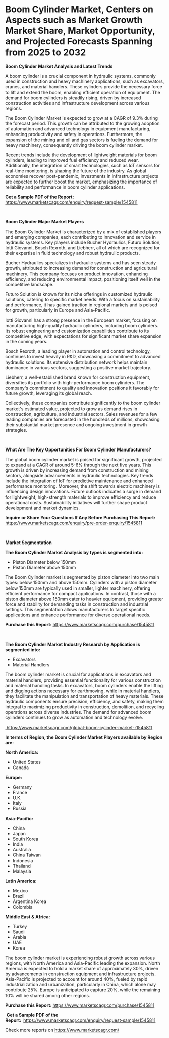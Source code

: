<p><h1>Boom Cylinder Market, Centers on Aspects such as Market Growth Market Share, Market Opportunity, and Projected Forecasts Spanning from 2025 to 2032</h1></p><p><strong>Boom Cylinder Market Analysis and Latest Trends</strong></p>
<p><p>A boom cylinder is a crucial component in hydraulic systems, commonly used in construction and heavy machinery applications, such as excavators, cranes, and material handlers. These cylinders provide the necessary force to lift and extend the boom, enabling efficient operation of equipment. The demand for boom cylinders is steadily rising, driven by increased construction activities and infrastructure development across various regions.</p><p>The Boom Cylinder Market is expected to grow at a CAGR of 9.3% during the forecast period. This growth can be attributed to the growing adoption of automation and advanced technology in equipment manufacturing, enhancing productivity and safety in operations. Furthermore, the expansion of the mining and oil and gas sectors is fueling the demand for heavy machinery, consequently driving the boom cylinder market.</p><p>Recent trends include the development of lightweight materials for boom cylinders, leading to improved fuel efficiency and reduced wear. Additionally, the integration of smart technologies, such as IoT sensors for real-time monitoring, is shaping the future of the industry. As global economies recover post-pandemic, investments in infrastructure projects are expected to further boost the market, emphasizing the importance of reliability and performance in boom cylinder applications.</p></p>
<p><strong>Get a Sample PDF of the Report:&nbsp;</strong> <a href="https://www.marketscagr.com/enquiry/request-sample/1545811?utm_campaign=2239&utm_medium=2&utm_source=Github&utm_content=ia&utm_term=17022025&utm_id=boom-cylinder">https://www.marketscagr.com/enquiry/request-sample/1545811</a></p>
<p>&nbsp;</p>
<p><strong>Boom Cylinder Major Market Players</strong></p>
<p><p>The Boom Cylinder Market is characterized by a mix of established players and emerging companies, each contributing to innovation and service in hydraulic systems. Key players include Bucher Hydraulics, Futuro Solution, Iotti Giovanni, Bosch Rexroth, and Liebherr, all of which are recognized for their expertise in fluid technology and robust hydraulic products.</p><p>Bucher Hydraulics specializes in hydraulic systems and has seen steady growth, attributed to increasing demand for construction and agricultural machinery. This company focuses on product innovation, enhancing efficiency, and reducing environmental impact, positioning itself well in the competitive landscape.</p><p>Futuro Solution is known for its niche offerings in customized hydraulic solutions, catering to specific market needs. With a focus on sustainability and performance, it has gained traction in regional markets and is poised for growth, particularly in Europe and Asia-Pacific.</p><p>Iotti Giovanni has a strong presence in the European market, focusing on manufacturing high-quality hydraulic cylinders, including boom cylinders. Its robust engineering and customization capabilities contribute to its competitive edge, with expectations for significant market share expansion in the coming years.</p><p>Bosch Rexroth, a leading player in automation and control technology, continues to invest heavily in R&D, showcasing a commitment to advanced hydraulic solutions. Its extensive distribution network helps maintain dominance in various sectors, suggesting a positive market trajectory.</p><p>Liebherr, a well-established brand known for construction equipment, diversifies its portfolio with high-performance boom cylinders. The company's commitment to quality and innovation positions it favorably for future growth, leveraging its global reach.</p><p>Collectively, these companies contribute significantly to the boom cylinder market's estimated value, projected to grow as demand rises in construction, agriculture, and industrial sectors. Sales revenues for a few leading companies are forecasted in the hundreds of millions, showcasing their substantial market presence and ongoing investment in growth strategies.</p></p>
<p>&nbsp;</p>
<p><strong>What Are The Key Opportunities For Boom Cylinder Manufacturers?</strong></p>
<p><p>The global boom cylinder market is poised for significant growth, projected to expand at a CAGR of around 5-6% through the next five years. This growth is driven by increasing demand from construction and mining sectors, alongside advancements in hydraulic technologies. Key trends include the integration of IoT for predictive maintenance and enhanced performance monitoring. Moreover, the shift towards electric machinery is influencing design innovations. Future outlook indicates a surge in demand for lightweight, high-strength materials to improve efficiency and reduce operational costs. Sustainability initiatives will further shape product development and market dynamics.</p></p>
<p><strong>Inquire or Share Your Questions If Any Before Purchasing This Report:</strong> <a href="https://www.marketscagr.com/enquiry/pre-order-enquiry/1545811?utm_campaign=2239&utm_medium=2&utm_source=Github&utm_content=ia&utm_term=17022025&utm_id=boom-cylinder">https://www.marketscagr.com/enquiry/pre-order-enquiry/1545811</a></p>
<p>&nbsp;</p>
<p><strong>Market Segmentation</strong></p>
<p><strong>The Boom Cylinder Market Analysis by types is segmented into:</strong></p>
<p><ul><li>Piston Diameter below 150mm</li><li>Piston Diameter above 150mm</li></ul></p>
<p><p>The Boom Cylinder market is segmented by piston diameter into two main types: below 150mm and above 150mm. Cylinders with a piston diameter below 150mm are typically used in smaller, lighter machinery, offering efficient performance for compact applications. In contrast, those with a piston diameter above 150mm cater to heavier equipment, providing greater force and stability for demanding tasks in construction and industrial settings. This segmentation allows manufacturers to target specific applications and enhance performance for diverse operational needs.</p></p>
<p><strong>Purchase this Report:&nbsp;</strong><a href="https://www.marketscagr.com/purchase/1545811?utm_campaign=2239&utm_medium=2&utm_source=Github&utm_content=ia&utm_term=17022025&utm_id=boom-cylinder">https://www.marketscagr.com/purchase/1545811</a></p>
<p>&nbsp;</p>
<p><strong>The Boom Cylinder Market Industry Research by Application is segmented into:</strong></p>
<p><ul><li>Excavators</li><li>Material Handlers</li></ul></p>
<p><p>The boom cylinder market is crucial for applications in excavators and material handlers, providing essential functionality for various construction and material handling tasks. In excavators, boom cylinders enable the lifting and digging actions necessary for earthmoving, while in material handlers, they facilitate the manipulation and transportation of heavy materials. These hydraulic components ensure precision, efficiency, and safety, making them integral to maximizing productivity in construction, demolition, and recycling operations across diverse industries. The demand for advanced boom cylinders continues to grow as automation and technology evolve.</p></p>
<p><a href="https://www.marketscagr.com/global-boom-cylinder-market-r1545811?utm_campaign=2239&utm_medium=2&utm_source=Github&utm_content=ia&utm_term=17022025&utm_id=boom-cylinder">&nbsp;https://www.marketscagr.com/global-boom-cylinder-market-r1545811</a></p>
<p><strong>In terms of Region, the Boom Cylinder Market Players available by Region are:</strong></p>
<p>
    <p> <strong> North America: </strong>
        <ul>
            <li>United States</li>
            <li>Canada</li>
        </ul>
        </p> 
    <p> <strong> Europe: </strong>
        <ul>
            <li>Germany</li>
            <li>France</li>
            <li>U.K.</li>
            <li>Italy</li>
            <li>Russia</li>
        </ul>
        </p> 
    <p> <strong> Asia-Pacific: </strong>
        <ul>
            <li>China</li>
            <li>Japan</li>
            <li>South Korea</li>
            <li>India</li>
            <li>Australia</li>
            <li>China Taiwan</li>
            <li>Indonesia</li>
            <li>Thailand</li>
            <li>Malaysia</li>
        </ul>
        </p> 
    <p> <strong> Latin America: </strong>
        <ul>
            <li>Mexico</li>
            <li>Brazil</li>
            <li>Argentina Korea</li>
            <li>Colombia</li>
        </ul>
        </p> 
    <p> <strong> Middle East & Africa: </strong>
        <ul>
            <li>Turkey</li>
            <li>Saudi</li>
            <li>Arabia</li>
            <li>UAE</li>
            <li>Korea</li>
        </ul>
    </p>
    </p>
<p><p>The boom cylinder market is experiencing robust growth across various regions, with North America and Asia-Pacific leading the expansion. North America is expected to hold a market share of approximately 30%, driven by advancements in construction equipment and infrastructure projects. Asia-Pacific is projected to account for around 40%, fueled by rapid industrialization and urbanization, particularly in China, which alone may contribute 25%. Europe is anticipated to capture 20%, while the remaining 10% will be shared among other regions.</p></p>
<p><strong>Purchase this Report: </strong><a href="https://www.marketscagr.com/purchase/1545811?utm_campaign=2239&utm_medium=2&utm_source=Github&utm_content=ia&utm_term=17022025&utm_id=boom-cylinder">https://www.marketscagr.com/purchase/1545811</a></p>
<p>&nbsp;<strong>Get a Sample PDF of the Report:&nbsp;&nbsp;</strong><a href="https://www.marketscagr.com/enquiry/request-sample/1545811?utm_campaign=2239&utm_medium=2&utm_source=Github&utm_content=ia&utm_term=17022025&utm_id=boom-cylinder">https://www.marketscagr.com/enquiry/request-sample/1545811</a></p>
<p><strong></strong></p>
<p>Check more reports on <a href="https://www.marketscagr.com/?utm_campaign=2239&utm_medium=2&utm_source=Github&utm_content=ia&utm_term=17022025&utm_id=boom-cylinder">https://www.marketscagr.com/</a></p>